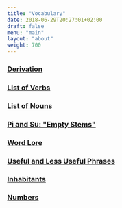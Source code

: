 ```yaml
---
title: "Vocabulary"
date: 2018-06-29T20:27:01+02:00
draft: false
menu: "main"
layout: "about"
weight: 700 
---
```


### [Derivation](derivation)
### [List of Verbs](verblist)
### [List of Nouns](nouns)
### [Pi and Su: "Empty Stems"](piandsu)
### [Word Lore](lore)
### [Useful and Less Useful Phrases](phrases)
### [Inhabitants](geo)
### [Numbers](numbers)


